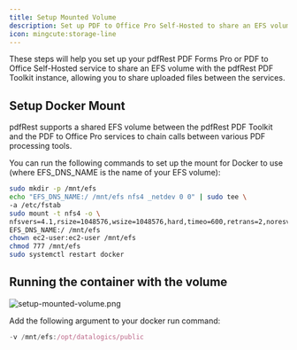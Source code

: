 ```yaml
---
title: Setup Mounted Volume
description: Set up PDF to Office Pro Self-Hosted to share an EFS volume with PDF Toolkit
icon: mingcute:storage-line
---
```


These steps will help you set up your pdfRest PDF Forms Pro or PDF to Office Self-Hosted service to share an EFS volume with the pdfRest PDF Toolkit instance, allowing you to share uploaded files between the services.

## Setup Docker Mount

pdfRest supports a shared EFS volume between the pdfRest PDF Toolkit and the PDF to Office Pro services to chain calls between various PDF processing tools.

You can run the following commands to set up the mount for Docker to use (where EFS\_DNS\_NAME is the name of your EFS volume):

```bash
sudo mkdir -p /mnt/efs
echo "EFS_DNS_NAME:/ /mnt/efs nfs4 _netdev 0 0" | sudo tee \
-a /etc/fstab
sudo mount -t nfs4 -o \
nfsvers=4.1,rsize=1048576,wsize=1048576,hard,timeo=600,retrans=2,noresvport \
EFS_DNS_NAME:/ /mnt/efs
chown ec2-user:ec2-user /mnt/efs
chmod 777 /mnt/efs
sudo systemctl restart docker
```

## Running the container with the volume

![setup-mounted-volume.png](/setup-mounted-volume.png)

Add the following argument to your docker run command:

```js
-v /mnt/efs:/opt/datalogics/public
```
